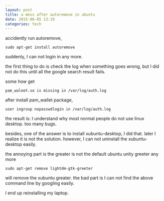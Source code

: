 ```yaml
---
layout: post
title: a mess after autoremove in ubuntu
date: 2015-06-05 13:19 
categories: tech 
---
```


accidently run autoremove,

    sudo apt-get install autoremove

suddenly, I can not login in any more.

the first thing to do is check the log when something goes wrong, but I did not do this until all the google search result fails.

some how get 

    pam_waleet.so is missing in /var/log/auth.log

after install pam_wallet package, 

    user ingroup nopasswdlogin in /var/log/auth.log

the result is: I understand why most normal people do not use linux desktop. too many bugs.

besides, one of the answer is to install xubuntu-desktop, I did that. 
later I realize it is not the solution. however, I can not uninstall the xubuntu-desktop easily.

the annoying part is the greater is not the default ubuntu unity greeter any more

    sudo apt-get remove lightdm-gtk-greeter

will remove the xubuntu greater. the bad part is I can not find the above command line by googling easily.


I end up reinstalling my laptop.




